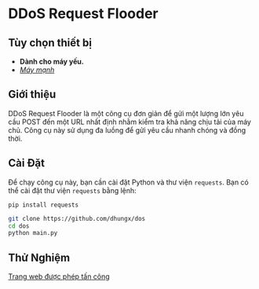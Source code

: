 # DDoS Request Flooder

## Tùy chọn thiết bị

- **Dành cho máy yếu.**
- *[Máy mạnh ](https://github.com/dhungx/ddos)*


## Giới thiệu

DDoS Request Flooder là một công cụ đơn giản để gửi một lượng lớn yêu cầu POST đến một URL nhất định nhằm kiểm tra khả năng chịu tải của máy chủ. Công cụ này sử dụng đa luồng để gửi yêu cầu nhanh chóng và đồng thời.

## Cài Đặt

Để chạy công cụ này, bạn cần cài đặt Python và thư viện `requests`. Bạn có thể cài đặt thư viện `requests` bằng lệnh:
```
pip install requests
```

```bash
git clone https://github.com/dhungx/dos
cd dos
python main.py
```

## Thử Nghiệm
[Trang web được phép tấn công](http://testtools.atwebpages.com/)

